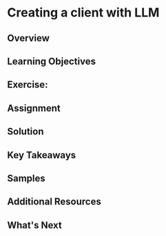 # Creating a client with LLM

## Overview

## Learning Objectives

## Exercise: 

## Assignment

## Solution

## Key Takeaways

## Samples

## Additional Resources

## What's Next
